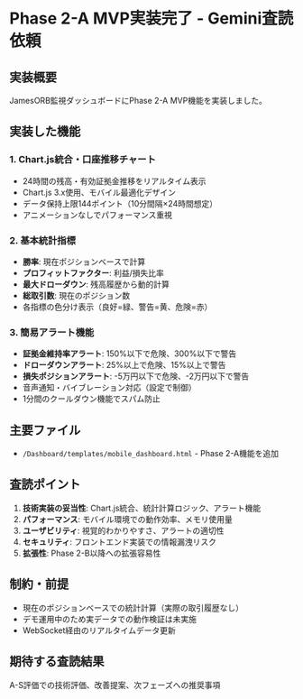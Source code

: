 # Phase 2-A MVP実装完了 - Gemini査読依頼

## 実装概要
JamesORB監視ダッシュボードにPhase 2-A MVP機能を実装しました。

## 実装した機能

### 1. Chart.js統合・口座推移チャート
- 24時間の残高・有効証拠金推移をリアルタイム表示
- Chart.js 3.x使用、モバイル最適化デザイン
- データ保持上限144ポイント（10分間隔×24時間想定）
- アニメーションなしでパフォーマンス重視

### 2. 基本統計指標
- **勝率**: 現在ポジションベースで計算
- **プロフィットファクター**: 利益/損失比率
- **最大ドローダウン**: 残高履歴から動的計算
- **総取引数**: 現在のポジション数
- 各指標の色分け表示（良好=緑、警告=黄、危険=赤）

### 3. 簡易アラート機能
- **証拠金維持率アラート**: 150%以下で危険、300%以下で警告
- **ドローダウンアラート**: 25%以上で危険、15%以上で警告  
- **損失ポジションアラート**: -5万円以下で危険、-2万円以下で警告
- 音声通知・バイブレーション対応（設定で制御）
- 1分間のクールダウン機能でスパム防止

## 主要ファイル
- `/Dashboard/templates/mobile_dashboard.html` - Phase 2-A機能を追加

## 査読ポイント
1. **技術実装の妥当性**: Chart.js統合、統計計算ロジック、アラート機能
2. **パフォーマンス**: モバイル環境での動作効率、メモリ使用量
3. **ユーザビリティ**: 視覚的わかりやすさ、アラートの適切性
4. **セキュリティ**: フロントエンド実装での情報漏洩リスク
5. **拡張性**: Phase 2-B以降への拡張容易性

## 制約・前提
- 現在のポジションベースでの統計計算（実際の取引履歴なし）
- デモ運用中のため実データでの動作検証は未実施
- WebSocket経由のリアルタイムデータ更新

## 期待する査読結果
A-S評価での技術評価、改善提案、次フェーズへの推奨事項